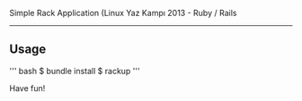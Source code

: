 Simple Rack Application (Linux Yaz Kampı 2013 - Ruby / Rails
***

## Usage

''' bash
$ bundle install
$ rackup
'''

Have fun!
